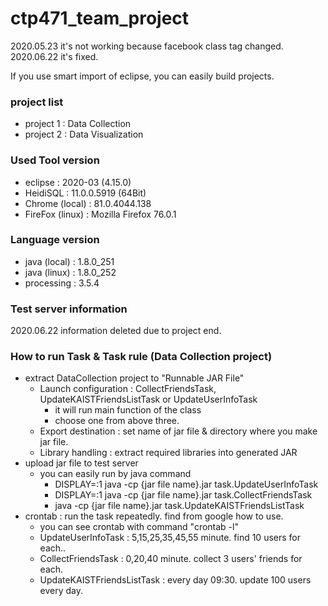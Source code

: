 # ctp471_team_project

2020.05.23 it's not working because facebook class tag changed.
2020.06.22 it's fixed.

If you use smart import of eclipse, you can easily build projects.

### project list
- project 1 : Data Collection
- project 2 : Data Visualization

### Used Tool version
- eclipse : 2020-03 (4.15.0)
- HeidiSQL : 11.0.0.5919 (64Bit)
- Chrome (local) : 81.0.4044.138
- FireFox (linux) : Mozilla Firefox 76.0.1
### Language version
- java (local) : 1.8.0_251
- java (linux) : 1.8.0_252
- processing : 3.5.4

### Test server information
2020.06.22 information deleted due to project end.

### How to run Task & Task rule (Data Collection project)
- extract DataCollection project to "Runnable JAR File"
	- Launch configuration : CollectFriendsTask, UpdateKAISTFriendsListTask or UpdateUserInfoTask
		- it will run main function of the class
		- choose one from above three.
	- Export destination : set name of jar file & directory where you make jar file.
	- Library handling : extract required libraries into generated JAR
- upload jar file to test server
	- you can easily run by java command
		- DISPLAY=:1 java -cp {jar file name}.jar task.UpdateUserInfoTask
		- DISPLAY=:1 java -cp {jar file name}.jar task.CollectFriendsTask
		- java -cp {jar file name}.jar task.UpdateKAISTFriendsListTask
- crontab : run the task repeatedly. find from google how to use.
	- you can see crontab with command "crontab -l"
	- UpdateUserInfoTask : 5,15,25,35,45,55 minute. find 10 users for each..
	- CollectFriendsTask : 0,20,40 minute. collect 3 users' friends for each.
	- UpdateKAISTFriendsListTask : every day 09:30. update 100 users every day.
